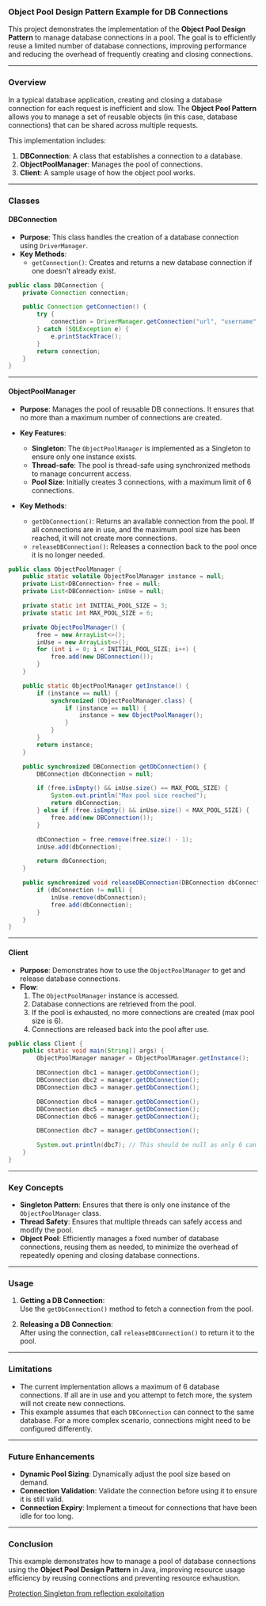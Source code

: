### Object Pool Design Pattern Example for DB Connections

This project demonstrates the implementation of the **Object Pool Design Pattern** to manage database connections in a pool. The goal is to efficiently reuse a limited number of database connections, improving performance and reducing the overhead of frequently creating and closing connections.

---

### **Overview**

In a typical database application, creating and closing a database connection for each request is inefficient and slow. The **Object Pool Pattern** allows you to manage a set of reusable objects (in this case, database connections) that can be shared across multiple requests.

This implementation includes:
1. **DBConnection**: A class that establishes a connection to a database.
2. **ObjectPoolManager**: Manages the pool of connections.
3. **Client**: A sample usage of how the object pool works.

---

### **Classes**

#### **DBConnection**

- **Purpose**: This class handles the creation of a database connection using `DriverManager`.
- **Key Methods**:
  - `getConnection()`: Creates and returns a new database connection if one doesn't already exist.

```java
public class DBConnection {
    private Connection connection;

    public Connection getConnection() {
        try {
            connection = DriverManager.getConnection("url", "username", "password");
        } catch (SQLException e) {
            e.printStackTrace();
        }
        return connection;
    }
}
```

---

#### **ObjectPoolManager**

- **Purpose**: Manages the pool of reusable DB connections. It ensures that no more than a maximum number of connections are created.
- **Key Features**:
  - **Singleton**: The `ObjectPoolManager` is implemented as a Singleton to ensure only one instance exists.
  - **Thread-safe**: The pool is thread-safe using synchronized methods to manage concurrent access.
  - **Pool Size**: Initially creates 3 connections, with a maximum limit of 6 connections.
  
- **Key Methods**:
  - `getDbConnection()`: Returns an available connection from the pool. If all connections are in use, and the maximum pool size has been reached, it will not create more connections.
  - `releaseDBConnection()`: Releases a connection back to the pool once it is no longer needed.

```java
public class ObjectPoolManager {
    public static volatile ObjectPoolManager instance = null;
    private List<DBConnection> free = null;
    private List<DBConnection> inUse = null;

    private static int INITIAL_POOL_SIZE = 3;
    private static int MAX_POOL_SIZE = 6;

    private ObjectPoolManager() {
        free = new ArrayList<>();
        inUse = new ArrayList<>();
        for (int i = 0; i < INITIAL_POOL_SIZE; i++) {
            free.add(new DBConnection());
        }
    }

    public static ObjectPoolManager getInstance() {
        if (instance == null) {
            synchronized (ObjectPoolManager.class) {
                if (instance == null) {
                    instance = new ObjectPoolManager();
                }
            }
        }
        return instance;
    }

    public synchronized DBConnection getDbConnection() {
        DBConnection dbConnection = null;

        if (free.isEmpty() && inUse.size() == MAX_POOL_SIZE) {
            System.out.println("Max pool size reached");
            return dbConnection;
        } else if (free.isEmpty() && inUse.size() < MAX_POOL_SIZE) {
            free.add(new DBConnection());
        }

        dbConnection = free.remove(free.size() - 1);
        inUse.add(dbConnection);

        return dbConnection;
    }

    public synchronized void releaseDBConnection(DBConnection dbConnection) {
        if (dbConnection != null) {
            inUse.remove(dbConnection);
            free.add(dbConnection);
        }
    }
}
```

---

#### **Client**

- **Purpose**: Demonstrates how to use the `ObjectPoolManager` to get and release database connections.
- **Flow**:
  1. The `ObjectPoolManager` instance is accessed.
  2. Database connections are retrieved from the pool.
  3. If the pool is exhausted, no more connections are created (max pool size is 6).
  4. Connections are released back into the pool after use.

```java
public class Client {
    public static void main(String[] args) {
        ObjectPoolManager manager = ObjectPoolManager.getInstance();

        DBConnection dbc1 = manager.getDbConnection();
        DBConnection dbc2 = manager.getDbConnection();
        DBConnection dbc3 = manager.getDbConnection();

        DBConnection dbc4 = manager.getDbConnection();
        DBConnection dbc5 = manager.getDbConnection();
        DBConnection dbc6 = manager.getDbConnection();

        DBConnection dbc7 = manager.getDbConnection();

        System.out.println(dbc7); // This should be null as only 6 can be created at max
    }
}
```

---

### **Key Concepts**

- **Singleton Pattern**: Ensures that there is only one instance of the `ObjectPoolManager` class.
- **Thread Safety**: Ensures that multiple threads can safely access and modify the pool.
- **Object Pool**: Efficiently manages a fixed number of database connections, reusing them as needed, to minimize the overhead of repeatedly opening and closing database connections.

---

### **Usage**

1. **Getting a DB Connection**:  
   Use the `getDbConnection()` method to fetch a connection from the pool.
   
2. **Releasing a DB Connection**:  
   After using the connection, call `releaseDBConnection()` to return it to the pool.

---

### **Limitations**

- The current implementation allows a maximum of 6 database connections. If all are in use and you attempt to fetch more, the system will not create new connections.
- This example assumes that each `DBConnection` can connect to the same database. For a more complex scenario, connections might need to be configured differently.

---

### **Future Enhancements**

- **Dynamic Pool Sizing**: Dynamically adjust the pool size based on demand.
- **Connection Validation**: Validate the connection before using it to ensure it is still valid.
- **Connection Expiry**: Implement a timeout for connections that have been idle for too long.

---

### **Conclusion**

This example demonstrates how to manage a pool of database connections using the **Object Pool Design Pattern** in Java, improving resource usage efficiency by reusing connections and preventing resource exhaustion.

[Protection Singleton from reflection exploitation]()